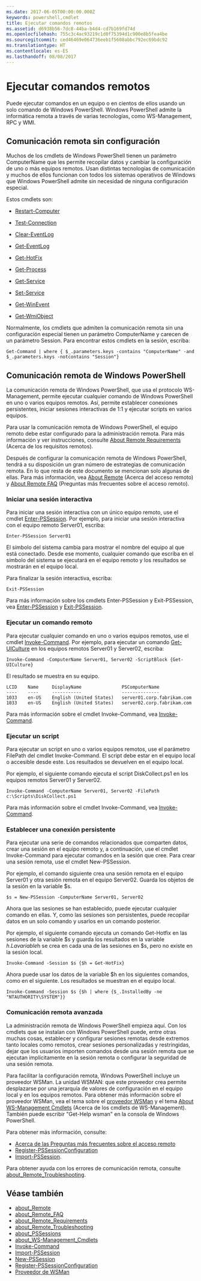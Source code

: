 ```yaml
---
ms.date: 2017-06-05T00:00:00.000Z
keywords: powershell,cmdlet
title: Ejecutar comandos remotos
ms.assetid: d6938b56-7dc8-44ba-b4d4-cd7b169fd74d
ms.openlocfilehash: 755c3c4ac93219c1d0f75394d1c900e8b5fea4be
ms.sourcegitcommit: ced46469e064736eeb1f5608abbc792ec69bdc92
ms.translationtype: HT
ms.contentlocale: es-ES
ms.lasthandoff: 08/08/2017
---
```

# <a name="running-remote-commands"></a>Ejecutar comandos remotos
Puede ejecutar comandos en un equipo o en cientos de ellos usando un solo comando de Windows PowerShell. Windows PowerShell admite la informática remota a través de varias tecnologías, como WS-Management, RPC y WMI.

## <a name="remoting-without-configuration"></a>Comunicación remota sin configuración
Muchos de los cmdlets de Windows PowerShell tienen un parámetro ComputerName que les permite recopilar datos y cambiar la configuración de uno o más equipos remotos. Usan distintas tecnologías de comunicación y muchos de ellos funcionan con todos los sistemas operativos de Windows que Windows PowerShell admite sin necesidad de ninguna configuración especial.

Estos cmdlets son:

-   [Restart-Computer](https://technet.microsoft.com/en-us/library/dd315301.aspx)

-   [Test-Connection](https://technet.microsoft.com/en-us/library/dd315259.aspx)

-   [Clear-EventLog](https://technet.microsoft.com/en-us/library/dd347552.aspx)

-   [Get-EventLog](https://technet.microsoft.com/en-us/library/dd315250.aspx)

-   [Get-HotFix](https://technet.microsoft.com/en-us/library/e1ef636f-5170-4675-b564-199d9ef6f101)

 -   [Get-Process](https://technet.microsoft.com/en-us/library/dd347630.aspx)

-   [Get-Service](https://technet.microsoft.com/en-us/library/dd347591.aspx)

-   [Set-Service](https://technet.microsoft.com/en-us/library/dd315324.aspx)

-   [Get-WinEvent](https://technet.microsoft.com/en-us/library/dd315358.aspx)

-   [Get-WmiObject](https://technet.microsoft.com/en-us/library/dd315295.aspx)

Normalmente, los cmdlets que admiten la comunicación remota sin una configuración especial tienen un parámetro ComputerName y carecen de un parámetro Session. Para encontrar estos cmdlets en la sesión, escriba:

```
Get-Command | where { $_.parameters.keys -contains "ComputerName" -and $_.parameters.keys -notcontains "Session"}
```

## <a name="windows-powershell-remoting"></a>Comunicación remota de Windows PowerShell
La comunicación remota de Windows PowerShell, que usa el protocolo WS-Management, permite ejecutar cualquier comando de Windows PowerShell en uno o varios equipos remotos. Así, permite establecer conexiones persistentes, iniciar sesiones interactivas de 1:1 y ejecutar scripts en varios equipos.

Para usar la comunicación remota de Windows PowerShell, el equipo remoto debe estar configurado para la administración remota. Para más información y ver instrucciones, consulte [About Remote Requirements](https://technet.microsoft.com/en-us/library/dd315349.aspx) (Acerca de los requisitos remotos).

Después de configurar la comunicación remota de Windows PowerShell, tendrá a su disposición un gran número de estrategias de comunicación remota. En lo que resta de este documento se mencionan solo algunas de ellas. Para más información, vea [About Remote](https://technet.microsoft.com/en-us/library/dd347744.aspx) (Acerca del acceso remoto) y [About Remote FAQ](https://technet.microsoft.com/en-us/library/dd347744.aspx) (Preguntas más frecuentes sobre el acceso remoto).

### <a name="start-an-interactive-session"></a>Iniciar una sesión interactiva
Para iniciar una sesión interactiva con un único equipo remoto, use el cmdlet [Enter-PSSession](https://technet.microsoft.com/en-us/library/dd315384.aspx). Por ejemplo, para iniciar una sesión interactiva con el equipo remoto Server01, escriba:

```
Enter-PSSession Server01
```

El símbolo del sistema cambia para mostrar el nombre del equipo al que está conectado. Desde ese momento, cualquier comando que escriba en el símbolo del sistema se ejecutará en el equipo remoto y los resultados se mostrarán en el equipo local.

Para finalizar la sesión interactiva, escriba:

```
Exit-PSSession
```

Para más información sobre los cmdlets Enter-PSSession y Exit-PSSession, vea [Enter-PSSession](https://technet.microsoft.com/en-us/library/dd315384.aspx) y [Exit-PSSession](https://technet.microsoft.com/en-us/library/dd315322.aspx).

### <a name="run-a-remote-command"></a>Ejecutar un comando remoto
Para ejecutar cualquier comando en uno o varios equipos remotos, use el cmdlet [Invoke-Command](https://technet.microsoft.com/en-us/library/dd347578.aspx).
Por ejemplo, para ejecutar un comando [Get-UICulture](https://technet.microsoft.com/en-us/library/dd347742.aspx) en los equipos remotos Server01 y Server02, escriba:

```
Invoke-Command -ComputerName Server01, Server02 -ScriptBlock {Get-UICulture}
```

El resultado se muestra en su equipo.

```
LCID    Name     DisplayName               PSComputerName
----    ----     -----------               --------------
1033    en-US    English (United States)   server01.corp.fabrikam.com
1033    en-US    English (United States)   server02.corp.fabrikam.com
```
Para más información sobre el cmdlet Invoke-Command, vea [Invoke-Command](https://technet.microsoft.com/en-us/library/22fd98ba-1874-492e-95a5-c069467b8462).

### <a name="run-a-script"></a>Ejecutar un script
Para ejecutar un script en uno o varios equipos remotos, use el parámetro FilePath del cmdlet Invoke-Command. El script debe estar en el equipo local o accesible desde este. Los resultados se devuelven en el equipo local.

Por ejemplo, el siguiente comando ejecuta el script DiskCollect.ps1 en los equipos remotos Server01 y Server02.

```
Invoke-Command -ComputerName Server01, Server02 -FilePath c:\Scripts\DiskCollect.ps1
```

Para más información sobre el cmdlet Invoke-Command, vea [Invoke-Command](https://technet.microsoft.com/en-us/library/dd347578.aspx).

### <a name="establish-a-persistent-connection"></a>Establecer una conexión persistente
Para ejecutar una serie de comandos relacionados que comparten datos, crear una sesión en el equipo remoto y, a continuación, use el cmdlet Invoke-Command para ejecutar comandos en la sesión que cree. Para crear una sesión remota, use el cmdlet New-PSSession.

Por ejemplo, el comando siguiente crea una sesión remota en el equipo Server01 y otra sesión remota en el equipo Server02. Guarda los objetos de la sesión en la variable $s.

```
$s = New-PSSession -ComputerName Server01, Server02
```

Ahora que las sesiones se han establecido, puede ejecutar cualquier comando en ellas. Y, como las sesiones son persistentes, puede recopilar datos en un solo comando y usarlos en un comando posterior.

Por ejemplo, el siguiente comando ejecuta un comando Get-Hotfix en las sesiones de la variable $s y guarda los resultados en la variable $h. La variable $h se crea en cada una de las sesiones en $s, pero no existe en la sesión local.

```
Invoke-Command -Session $s {$h = Get-HotFix}
```

Ahora puede usar los datos de la variable $h en los siguientes comandos, como en el siguiente. Los resultados se muestran en el equipo local.

```
Invoke-Command -Session $s {$h | where {$_.InstalledBy -ne "NTAUTHORITY\SYSTEM"}}
```

### <a name="advanced-remoting"></a>Comunicación remota avanzada
La administración remota de Windows PowerShell empieza aquí. Con los cmdlets que se instalan con Windows PowerShell puede, entre otras muchas cosas, establecer y configurar sesiones remotas desde extremos tanto locales como remotos, crear sesiones personalizadas y restringidas, dejar que los usuarios importen comandos desde una sesión remota que se ejecutan implícitamente en la sesión remota o configurar la seguridad de una sesión remota.

Para facilitar la configuración remota, Windows PowerShell incluye un proveedor WSMan. La unidad WSMAN: que este proveedor crea permite desplazarse por una jerarquía de valores de configuración en el equipo local y en los equipos remotos.
Para obtener más información sobre el proveedor WSMan, vea el tema sobre el [proveedor WSMan](https://technet.microsoft.com/en-us/library/dd819476.aspx) y el tema [About WS-Management Cmdlets](https://technet.microsoft.com/en-us/library/dd819481.aspx) (Acerca de los cmdlets de WS-Management). También puede escribir "Get-Help wsman" en la consola de Windows PowerShell.

Para obtener más información, consulte:
- [Acerca de las Preguntas más frecuentes sobre el acceso remoto](https://technet.microsoft.com/en-us/library/dd315359.aspx)
- [Register-PSSessionConfiguration](https://technet.microsoft.com/en-us/library/dd819496.aspx)
- [Import-PSSession](https://technet.microsoft.com/en-us/library/dd347575.aspx). 

Para obtener ayuda con los errores de comunicación remota, consulte [about_Remote_Troubleshooting](https://technet.microsoft.com/en-us/library/dd347642.aspx).

## <a name="see-also"></a>Véase también
- [about_Remote](https://technet.microsoft.com/en-us/library/9b4a5c87-9162-4adf-bdfe-fbc80b9b8970)
- [about_Remote_FAQ](https://technet.microsoft.com/en-us/library/e23702fd-9415-4a98-9975-390a4d3adc42)
- [about_Remote_Requirements](https://technet.microsoft.com/en-us/library/da213949-134c-4741-b307-81f4492ba1bd)
- [about_Remote_Troubleshooting](https://technet.microsoft.com/en-us/library/2f890148-8578-49ed-85ea-79a489dd6317)
- [about_PSSessions](https://technet.microsoft.com/en-us/library/7a9b4e0e-fa1b-47b0-92f6-6e2995d70acb)
- [about_WS-Management_Cmdlets](https://technet.microsoft.com/en-us/library/6ed3370a-ea10-45a5-9493-696aeace27ed)
- [Invoke-Command](https://technet.microsoft.com/en-us/library/22fd98ba-1874-492e-95a5-c069467b8462)
- [Import-PSSession](https://technet.microsoft.com/en-us/library/048c115e-a6fb-4e0d-8cea-c5ca24630c9d)
- [New-PSSession](https://technet.microsoft.com/en-us/library/59452f12-a11d-4558-99ea-e6ca6ad5ffd3)
- [Register-PSSessionConfiguration](https://technet.microsoft.com/en-us/library/af68867a-d201-4b19-a1de-594015ed8a25)
- [Proveedor de WSMan](https://technet.microsoft.com/en-us/library/66fe1241-e08f-49ca-832f-a84c33ca8735)

